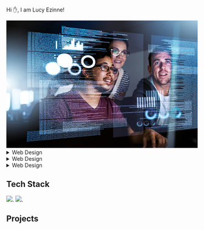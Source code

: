  Hi ✋, I am Lucy Ezinne!
 
 <img src="./tech 2.jpg">















<details> 
<summary>Web Design</summary>
<P>
  hhhhhhhh
</P>
</details>

<details> 
<summary>Web Design</summary>
<P>
  hhhhhhhh
</P>
</details>

<details> 
<summary>Web Design</summary>
<P>
  hhhhhhhh
</P>
</details>

## Tech Stack
![](httpps://img.shields.io/badge/web2.0-Html5-orange).
![](httpps://img.shields.io/badge/web2.0-CSS-red).

## Projects





